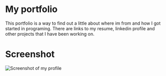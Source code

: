 # My portfolio
This portfolio is a way to find out a little about where im from and how I got started in programing. There are links to my resume, linkedin profile and other projects that I have been working on. 

# Screenshot 
![Screenshot of my profile](img/screenshot.png)
